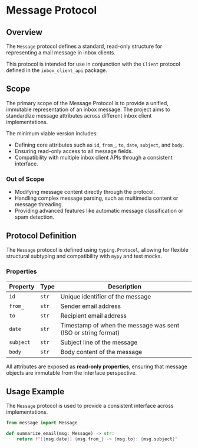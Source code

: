 # Message Protocol

## Overview

The `Message` protocol defines a standard, read-only structure for representing a mail message in inbox clients.

This protocol is intended for use in conjunction with the `Client` protocol defined in the `inbox_client_api` package.

## Scope

The primary scope of the Message Protocol is to provide a unified, immutable representation of an inbox message. The project aims to standardize message attributes across different inbox client implementations.

The minimum viable version includes:

- Defining core attributes such as `id`, `from_`, `to`, `date`, `subject`, and `body`.
- Ensuring read-only access to all message fields.
- Compatibility with multiple inbox client APIs through a consistent interface.

### Out of Scope

- Modifying message content directly through the protocol.
- Handling complex message parsing, such as multimedia content or message threading.
- Providing advanced features like automatic message classification or spam detection.

## Protocol Definition

The `Message` protocol is defined using `typing.Protocol`, allowing for flexible structural subtyping and compatibility with `mypy` and test mocks.

### Properties

| Property  | Type  | Description                                                   |
| --------- | ----- | ------------------------------------------------------------- |
| `id`      | `str` | Unique identifier of the message                              |
| `from_`   | `str` | Sender email address                                          |
| `to`      | `str` | Recipient email address                                       |
| `date`    | `str` | Timestamp of when the message was sent (ISO or string format) |
| `subject` | `str` | Subject line of the message                                   |
| `body`    | `str` | Body content of the message                                   |

All attributes are exposed as **read-only properties**, ensuring that message objects are immutable from the interface perspective.

## Usage Example

The `Message` protocol is used to provide a consistent interface across implementations.

```python
from message import Message

def summarize_email(msg: Message) -> str:
    return f"[{msg.date}] {msg.from_} -> {msg.to}: {msg.subject}"
```
